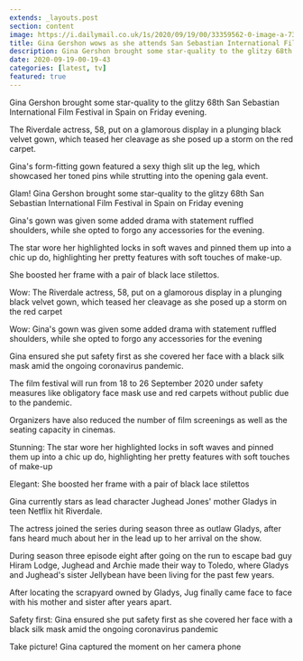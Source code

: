 ```yaml
---
extends: _layouts.post
section: content
image: https://i.dailymail.co.uk/1s/2020/09/19/00/33359562-0-image-a-73_1600471302928.jpg 
title: Gina Gershon wows as she attends San Sebastian International Film Festival 
description: Gina Gershon brought some star-quality to the glitzy 68th San Sebastian International Film Festival in Spain on Friday evening. 
date: 2020-09-19-00-19-43 
categories: [latest, tv] 
featured: true 
--- 
```

Gina Gershon brought some star-quality to the glitzy 68th San Sebastian International Film Festival in Spain on Friday evening.

The Riverdale actress, 58, put on a glamorous display in a plunging black velvet gown, which teased her cleavage as she posed up a storm on the red carpet.

Gina's form-fitting gown featured a sexy thigh slit up the leg, which showcased her toned pins while strutting into the opening gala event. 

Glam! Gina Gershon brought some star-quality to the glitzy 68th San Sebastian International Film Festival in Spain on Friday evening

Gina's gown was given some added drama with statement ruffled shoulders, while she opted to forgo any accessories for the evening.

The star wore her highlighted locks in soft waves and pinned them up into a chic up do, highlighting her pretty features with soft touches of make-up.

She boosted her frame with a pair of black lace stilettos. 

Wow: The Riverdale actress, 58, put on a glamorous display in a plunging black velvet gown, which teased her cleavage as she posed up a storm on the red carpet

Wow: Gina's gown was given some added drama with statement ruffled shoulders, while she opted to forgo any accessories for the evening

Gina ensured she put safety first as she covered her face with a black silk mask amid the ongoing coronavirus pandemic. 

The film festival will run from 18 to 26 September 2020 under safety measures like obligatory face mask use and red carpets without public due to the pandemic. 

Organizers have also reduced the number of film screenings as well as the seating capacity in cinemas.

Stunning: The star wore her highlighted locks in soft waves and pinned them up into a chic up do, highlighting her pretty features with soft touches of make-up

Elegant: She boosted her frame with a pair of black lace stilettos

Gina currently stars as lead character Jughead Jones' mother Gladys in teen Netflix hit Riverdale.

The actress joined the series during season three as outlaw Gladys, after fans heard much about her in the lead up to her arrival on the show.

During season three episode eight after going on the run to escape bad guy Hiram Lodge, Jughead and Archie made their way to Toledo, where Gladys and Jughead's sister Jellybean have been living for the past few years. 

After locating the scrapyard owned by Gladys, Jug finally came face to face with his mother and sister after years apart.

Safety first: Gina ensured she put safety first as she covered her face with a black silk mask amid the ongoing coronavirus pandemic

Take picture! Gina captured the moment on her camera phone

